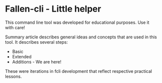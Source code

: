 # Fallen-cli - Little helper
This command line tool was developed for educational purposes. Use it with care!

Summary article describes general ideas and concepts that are used in this tool. It describes several steps:

- Basic
- Extended
- Additions - We are here!

These were iterations in fcli development that reflect respective practical lessons.
